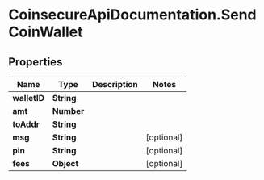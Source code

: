 # CoinsecureApiDocumentation.SendCoinWallet

## Properties
Name | Type | Description | Notes
------------ | ------------- | ------------- | -------------
**walletID** | **String** |  | 
**amt** | **Number** |  | 
**toAddr** | **String** |  | 
**msg** | **String** |  | [optional] 
**pin** | **String** |  | [optional] 
**fees** | **Object** |  | [optional] 


